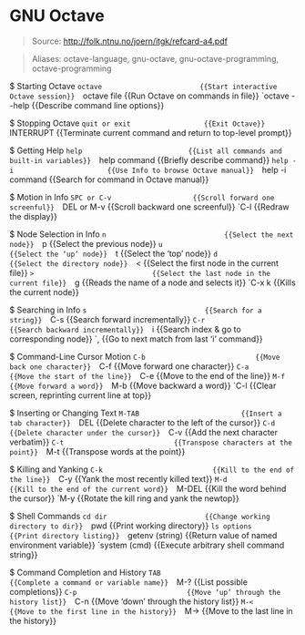 # GNU Octave

> Source: http://folk.ntnu.no/joern/itgk/refcard-a4.pdf

> Aliases: octave-language, gnu-octave, gnu-octave-programming, octave-programming

$ Starting Octave
    `octave                        {{Start interactive Octave session}} 
    `octave file                   {{Run Octave on commands in file}} 
    `octave --help                 {{Describe command line options}} 

$ Stopping Octave
    `quit or exit                  {{Exit Octave}} 
    `INTERRUPT                     {{Terminate current command and return to top-level prompt}} 

$ Getting Help
    `help                          {{List all commands and built-in variables}} 
    `help command                  {{Briefly describe command}} 
    `help -i                       {{Use Info to browse Octave manual}} 
    `help -i command               {{Search for command in Octave manual}} 

$ Motion in Info
    `SPC or C-v                    {{Scroll forward one screenful}} 
    `DEL or M-v                    {{Scroll backward one screenful}} 
    `C-l                           {{Redraw the display}} 

$ Node Selection in Info
    `n                             {{Select the next node}} 
    `p                             {{Select the previous node}} 
    `u                             {{Select the ‘up’ node}} 
    `t                             {{Select the ‘top’ node}} 
    `d                             {{Select the directory node}} 
    `<                             {{Select the first node in the current file}} 
    `>                             {{Select the last node in the current file}} 
    `g                             {{Reads the name of a node and selects it}} 
    `C-x k                         {{Kills the current node}} 

$ Searching in Info
    `s                             {{Search for a string}} 
    `C-s                           {{Search forward incrementally}} 
    `C-r                           {{Search backward incrementally}} 
    `i                             {{Search index & go to corresponding node}} 
    `,                             {{Go to next match from last ‘i’ command}} 

$ Command-Line Cursor Motion
    `C-b                           {{Move back one character}} 
    `C-f                           {{Move forward one character}} 
    `C-a                           {{Move the start of the line}} 
    `C-e                           {{Move to the end of the line}} 
    `M-f                           {{Move forward a word}} 
    `M-b                           {{Move backward a word}} 
    `C-l                           {{Clear screen, reprinting current line at top}} 

$ Inserting or Changing Text
    `M-TAB                         {{Insert a tab character}} 
    `DEL                           {{Delete character to the left of the cursor}} 
    `C-d                           {{Delete character under the cursor}} 
    `C-v                           {{Add the next character verbatim}} 
    `C-t                           {{Transpose characters at the point}} 
    `M-t                           {{Transpose words at the point}} 

$ Killing and Yanking
    `C-k                           {{Kill to the end of the line}} 
    `C-y                           {{Yank the most recently killed text}} 
    `M-d                           {{Kill to the end of the current word}} 
    `M-DEL                         {{Kill the word behind the cursor}} 
    `M-y                           {{Rotate the kill ring and yank the newtop}} 

$ Shell Commands
    `cd dir                        {{Change working directory to dir}} 
    `pwd                           {{Print working directory}} 
    `ls options                    {{Print directory listing}} 
    `getenv (string)               {{Return value of named environment variable}} 
    `system (cmd)                  {{Execute arbitrary shell command string}} 

$ Command Completion and History
    `TAB                           {{Complete a command or variable name}} 
    `M-?                           {{List possible completions}} 
    `C-p                           {{Move ‘up’ through the history list}} 
    `C-n                           {{Move ‘down’ through the history list}} 
    `M-<                           {{Move to the first line in the history}} 
    `M->                           {{Move to the last line in the history}} 

